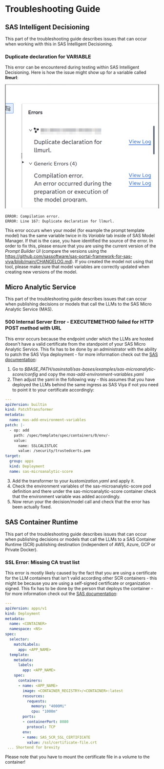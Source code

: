 # Troubleshooting Guide

## SAS Intelligent Decisioning

This part of the troubleshooting guide describes issues that can occur when working with this in SAS Intelligent Decisioning.

### Duplicate declaration for VARIABLE

This error can be encountered during testing within SAS Intelligent Decisioning. Here is how the issue might show up for a variable called **llmurl**:

![Duplicate Variable Error](./img/Duplicate-Variable-Error.png)

```SAS
ERROR: Compilation error.
ERROR: Line 167: Duplicate declaration for llmurl.
```

This error occurs when your model (for example the prompt template model) has the same variable twice in its *Variable* tab inside of SAS Model Manager. If that is the case, you have identified the source of the error. In order to fix this, please ensure that you are using the current version of the *Prompt Builder UI* (compare the versions using the https://github.com/sassoftware/sas-portal-framework-for-sas-viya/blob/main/CHANGELOG.md). If you created the model not using that tool, please make sure that model variables are correctly updated when creating new versions of the model.

## Micro Analytic Service

This part of the troubleshooting guide describes issues that can occur when publishing decisions or models that call the LLMs to the SAS Micro Analytic Service (MAS).

### 500 Internal Server Error - EXECUTEMETHOD failed for HTTP POST method with URL

This error occurs because the endpoint under which the LLMs are hosted doesn't have a valid certificate from the standpoint of your SAS Micro Analytic Service. This fix has to be done by an administrator with the ability to patch the SAS Viya deployment - for more information check out the [SAS documentation](https://go.documentation.sas.com/doc/en/mascdc/default/masag/p0kuxnv51taahin1cf23yhr0g23z.htm):

1.   Go to *$BASE_PATH/sasinstall/sas-bases/examples/sas-microanalytic-score/config* and copy the *mas-add-environment-variables.yaml*
2.   Then adjust the yaml in the following way - this assumes that you have deployed the LLMs behind the same ingress as SAS Viya if not you need to point it to your certificate accordingly:

```yaml
---
apiVersion: builtin
kind: PatchTransformer
metadata:
  name: mas-add-environment-variables
patch: |-
  - op: add
    path: /spec/template/spec/containers/0/env/-
    value:
      name: SSLCALISTLOC
      value: /security/trustedcerts.pem
target:
  group: apps
  kind: Deployment
  name: sas-microanalytic-score
```

3.   Add the transformer to your *kustomization.yaml* and apply it.
4.   Check the environment variables of the sas-microanalytic-score pod definition and there under the sas-microanalytic-score container check that the environment variable was added accordingly.
5.   Now rerun your the decision/model call and check that the error has been actually fixed.

## SAS Container Runtime

This part of the troubleshooting guide describes issues that can occur when publishing decisions or models that call the LLMs to a SAS Container Runtime (SCR) publishing destination (independent of AWS, Azure, GCP or Private Docker).

### SSL Error: Missing CA trust list

This error is mostly likely caused by the fact that you are using a certificate for the LLM containers that isn't valid according other SCR containers - this might be because you are using a self-signed certificate or organization signed. This fix has to be done by the person that deploys the container - for more information check out the [SAS documentation](https://go.documentation.sas.com/doc/en/mascrtcdc/default/mascrtag/p0r7reghey2nmsn1lubyxbibzwjh.htm):

```yaml
---
apiVersion: apps/v1
kind: Deployment
metadata:
  name: <CONTAINER>
  namespace: <NS>
spec:
  selector:
    matchLabels:
      app: <APP_NAME>
  template:
    metadata:
      labels:
        app: <APP_NAME>
    spec:
      containers:
      - name: <APP_NAME>
        image: <CONTAINER_REGISTRY>/<CONTAINER>:latest
        resources:
          requests:
            memory: "4000Mi"
            cpu: "1000m"
        ports:
        - containerPort: 8080
          protocol: TCP
        env:
        - name: SAS_SCR_SSL_CERTIFICATE
          value: /ssl/certificate-file.crt
 ... Shortend for brevity
```

Please note that you have to mount the certificate file in a volume to the container!